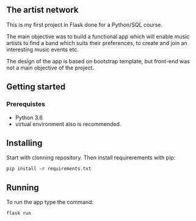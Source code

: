 ## The artist network

This is my first project in Flask done for a Python/SQL course.  
  
The main objective was to build a functional app which will enable music artists to find a band which suits their preferences,
to create and join an interesting music events etc.  
  
The design of the app is based on bootstrap template, but front-end was not a main objective of the project.

## Getting started
### Prerequistes
- Python 3.6
- virtual environment also is recommended.

## Installing
Start with clonning repository.
Then install requirerements with pip:
 ```
 pip install -r requirements.txt
 ```
 
 ## Running
 To run the app type the command:
  ```
  flask run 
  ```
